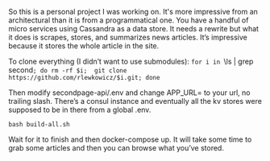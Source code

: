 So this is a personal project I was working on. It's more impressive from an architectural than it is from a programmatical one.  You have a handful of micro services using Cassandra as a data store. It needs a rewrite but what it does is scrapes, stores, and summarizes news articles. It’s impressive because it stores the whole article in the site. 

To clone everything (I didn’t want to use submodules): 
`for i in `\ls | grep second`; do rm -rf $i;  git clone https://github.com/rlewkowicz/$i.git; done`

Then modify secondpage-api/.env and change APP_URL= to your url, no trailing slash. There’s a consul instance and eventually all the kv stores were supposed to be in there from a global .env. 

`bash build-all.sh`

Wait for it to finish and then docker-compose up. It will take some time to grab some articles and then you can browse what you’ve stored.


